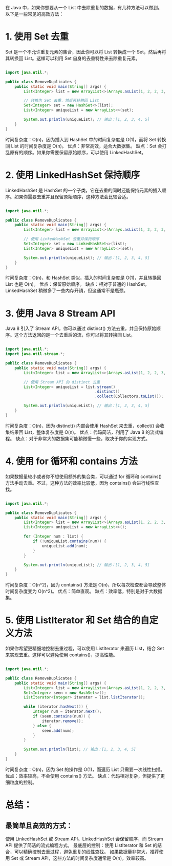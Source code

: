 在 Java 中，如果你想要从一个 List 中去除重复的数据，有几种方法可以做到。以下是一些常见的高效方法：

# 1. 使用 Set 去重
Set 是一个不允许重复元素的集合，因此你可以将 List 转换成一个 Set，然后再将其转换回 List。这样可以利用 Set 自身的去重特性来去除重复元素。

```java

import java.util.*;

public class RemoveDuplicates {
    public static void main(String[] args) {
        List<Integer> list = new ArrayList<>(Arrays.asList(1, 2, 2, 3, 4, 4, 5));

        // 转换为 Set 去重，然后再转换回 List
        Set<Integer> set = new HashSet<>(list);
        List<Integer> uniqueList = new ArrayList<>(set);

        System.out.println(uniqueList); // 输出：[1, 2, 3, 4, 5]
    }
}
```
时间复杂度：O(n)，因为插入到 HashSet 中的时间复杂度是 O(1)，而将 Set 转换回 List 的时间复杂度是 O(n)。
优点：非常高效，适合大数据集。
缺点：Set 会打乱原有的顺序。如果你需要保留原始顺序，可以使用 LinkedHashSet。
# 2. 使用 LinkedHashSet 保持顺序
LinkedHashSet 是 HashSet 的一个子类，它在去重的同时还能保持元素的插入顺序。如果你需要去重并且保留原始顺序，这种方法会比较合适。

```java

import java.util.*;

public class RemoveDuplicates {
    public static void main(String[] args) {
        List<Integer> list = new ArrayList<>(Arrays.asList(1, 2, 2, 3, 4, 4, 5));

        // 使用 LinkedHashSet 去重并保持顺序
        Set<Integer> set = new LinkedHashSet<>(list);
        List<Integer> uniqueList = new ArrayList<>(set);

        System.out.println(uniqueList); // 输出：[1, 2, 3, 4, 5]
    }
}
```
时间复杂度：O(n)，和 HashSet 类似，插入的时间复杂度是 O(1)，并且转换回 List 也是 O(n)。
优点：保留原始顺序。
缺点：相对于普通的 HashSet，LinkedHashSet 稍微多了一些内存开销，但这通常不是瓶颈。
# 3. 使用 Java 8 Stream API
Java 8 引入了 Stream API，你可以通过 distinct() 方法去重，并且保持原始顺序。这个方法返回的是一个去重后的流，你可以将其转换回 List。

```java

import java.util.*;
import java.util.stream.*;

public class RemoveDuplicates {
    public static void main(String[] args) {
        List<Integer> list = new ArrayList<>(Arrays.asList(1, 2, 2, 3, 4, 4, 5));

        // 使用 Stream API 的 distinct 去重
        List<Integer> uniqueList = list.stream()
                                       .distinct()
                                       .collect(Collectors.toList());

        System.out.println(uniqueList); // 输出：[1, 2, 3, 4, 5]
    }
}
```
时间复杂度：O(n)，因为 distinct() 内部会使用 HashSet 来去重，collect() 会收集结果回 List，整体复杂度是 O(n)。
优点：代码简洁，利用了 Java 8 的流式编程。
缺点：对于非常大的数据集可能稍微慢一些，取决于你的实现方式。
# 4. 使用 for 循环和 contains 方法
如果数据量较小或者你不想使用额外的集合类，可以通过 for 循环和 contains() 方法手动去重。不过，这种方法的效率比较低，因为 contains() 会进行线性查找。

```java

import java.util.*;

public class RemoveDuplicates {
    public static void main(String[] args) {
        List<Integer> list = new ArrayList<>(Arrays.asList(1, 2, 2, 3, 4, 4, 5));
        List<Integer> uniqueList = new ArrayList<>();

        for (Integer num : list) {
            if (!uniqueList.contains(num)) {
                uniqueList.add(num);
            }
        }

        System.out.println(uniqueList); // 输出：[1, 2, 3, 4, 5]
    }
}
```
时间复杂度：O(n^2)，因为 contains() 方法是 O(n)，所以每次检查都会导致整体时间复杂度变为 O(n^2)。
优点：简单直观。
缺点：效率低，特别是对于大数据集。
# 5. 使用 ListIterator 和 Set 结合的自定义方法
如果你希望更精细地控制去重过程，可以使用 ListIterator 来遍历 List，结合 Set 来实现去重。这样可以避免使用 contains()，提高性能。

```java

import java.util.*;

public class RemoveDuplicates {
    public static void main(String[] args) {
        List<Integer> list = new ArrayList<>(Arrays.asList(1, 2, 2, 3, 4, 4, 5));
        Set<Integer> seen = new HashSet<>();
        ListIterator<Integer> iterator = list.listIterator();

        while (iterator.hasNext()) {
            Integer num = iterator.next();
            if (seen.contains(num)) {
                iterator.remove();
            } else {
                seen.add(num);
            }
        }

        System.out.println(list); // 输出：[1, 2, 3, 4, 5]
    }
}
```
时间复杂度：O(n)，因为 Set 的操作是 O(1)，而遍历 List 只需要一次线性扫描。
优点：效率较高，不会使用 contains() 方法。
缺点：代码相对复杂，但提供了更细粒度的控制。
# 总结：
## 最简单且高效的方式：
使用 LinkedHashSet 或 Stream API。LinkedHashSet 会保留顺序，而 Stream API 提供了简洁的流式编程方式。
最底层的控制：使用 ListIterator 和 Set 的结合，可以精确控制去重过程，避免重复的线性查找。
如果数据量非常大，推荐使用 Set 或 Stream API，这些方法的时间复杂度通常是 O(n)，效率较高。
